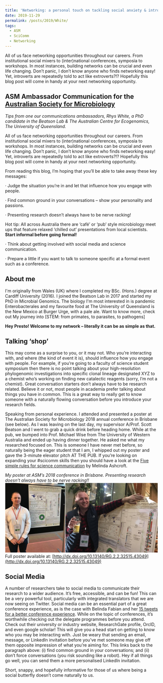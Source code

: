 ```yaml
---
title: 'Networking: a personal touch on tackling social anxiety & introversion'
date: 2019-11-29
permalink: /posts/2019/White/
tags:
  - ASM
  - SciComm
  - Networking
---
```


All of us face networking opportunities throughout our careers. From institutional social mixers to (inter)national conferences, symposia to workshops. In most instances, building networks can be crucial and even life changing. Don’t panic, I don’t know anyone who finds networking easy! Yet, introverts are repeatedly told to act like extroverts?!? Hopefully this blog post will come in handy at your next networking opportunity.


ASM Ambassador Communication for the [Australian Society for Microbiology](https://www.theasm.org.au/)
------

_Tips from one our communications ambassadors, Rhys White, a PhD candidate in the Beatson Lab & The Australian Centre for Ecogenomics, The University of Queensland._


All of us face networking opportunities throughout our careers. From institutional social mixers to (inter)national conferences, symposia to workshops. In most instances, building networks can be crucial and even life changing. Don’t panic, I don’t know anyone who finds networking easy! Yet, introverts are repeatedly told to act like extroverts?!? Hopefully this blog post will come in handy at your next networking opportunity.

From reading this blog, I’m hoping that you’ll be able to take away these key messages:

·       Judge the situation you’re in and let that influence how you engage with people.

·       Find common ground in your conversations – show your personality and passions.

·       Presenting research doesn’t always have to be nerve racking!

Hot tip: All across Australia there are ‘café’ or ‘pub’ style microbiology meet ups that feature relaxed ‘chilled out’ presentations from local scientists. **Start informal before going formal!**

·       Think about getting involved with social media and science communication.

·       Prepare a little if you want to talk to someone specific at a formal event such as a conference.


About me
------
I'm originally from Wales (UK) where I completed my BSc. (Hons.) degree at Cardiff University (2016). I joined the Beatson Lab in 2017 and started my PhD in Microbial Genomics. The biology I'm most interested in is pandemic Enterobacterales and my favourite food at The University of Queensland is the New Mexico at Burger Urge, with a pale ale. Want to know more, check out My journey into [STEM: from primates, to parasites, to pathogens]

**Hey Presto! Welcome to my network – literally it can be as simple as that.**

Talking ‘shop’
------
This may come as a surprise to you, or it may not. Who you’re interacting with, and where (the kind of event it is), should influence how you engage with people. For example, if you’re going to a faculty of science student symposium then there is no point talking about your high-resolution phylogenomic investigations into specific clonal lineage designated XYZ to a chemist who’s working on finding new catalectic reagents (sorry, I’m not a chemist). Great conversation starters don’t always have to be research related. Believe it or not, most people in academia prefer talking about things you have in common. This is a great way to really get to know someone with a naturally flowing conversation before you introduce your research fields. 

Speaking from personal experience. I attended and presented a poster at The Australian Society for Microbiology 2018 annual conference in Brisbane (see below). As I was leaving on the last day, my supervisor A/Prof. Scott Beatson and I went to grab a quick drink before heading home. While at the pub, we bumped into Prof. Michael Wise from The University of Western Australia and ended up having dinner together. He asked me what my researched focused on. This is someone I have never met before, so naturally being the eager student that I am, I whipped out my poster and gave the 3-minute elevator pitch AT THE PUB. If you’re looking on expanding your #scicomm skills then you should have a look at the [Five simple rules for science communication](https://www.theasm.org.au/new-blog/2019/11/5/5-simple-rules-for-science-communication-tips-from-one-of-our-communication-ambassadors) by Melinda Ashcroft.

_My poster at ASM’s 2018 conference in Brisbane. Presenting research doesn’t always have to be nerve racking!!_
<img src='/images/Posters_ASM2018.png'>
Full poster available at: [http://dx.doi.org/10.13140/RG.2.2.32515.43049](http://dx.doi.org/10.13140/RG.2.2.32515.43049)


Social Media
------
A number of researchers take to social media to communicate their research to a wider audience. It’s free, accessible, and can be fun! This can be a very powerful tool, particularly with integrated translators that we are now seeing on Twitter. Social media can be an essential part of a great conference experience, as is the case with Belinda Fabian and her [15 tweets for a better conference experience](https://belindafabian.com.au/2019/11/04/15-conference-tweets/). While on the topic of conferences, it’s worthwhile checking out the delegate programmes before you attend. Check out their university or industry website, ResearchGate profile, OrcID, and even google scholar! This will give you a head start on getting to know who you may be interacting with. Just be weary that sending an email, message, or LinkedIn invitation before you’ve met someone may give off them opposite impression of what you’re aiming for. This links back to the paragraph above: (i) find common ground in your conversations; and (ii) don’t force conversations (you risk sounding like a robot). Hey if all things go well, you can send them a more personalised LinkedIn invitation.

Short, snappy, and hopefully informative for those of us where being a social butterfly doesn’t come naturally to us.

